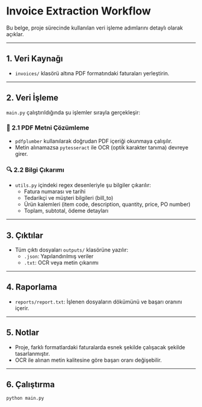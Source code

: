 # Invoice Extraction Workflow

Bu belge, proje sürecinde kullanılan veri işleme adımlarını detaylı olarak açıklar.

---

## 1. Veri Kaynağı

- `invoices/` klasörü altına PDF formatındaki faturaları yerleştirin.

---

## 2. Veri İşleme

`main.py` çalıştırıldığında şu işlemler sırayla gerçekleşir:

### 📄 2.1 PDF Metni Çözümleme
- `pdfplumber` kullanılarak doğrudan PDF içeriği okunmaya çalışılır.
- Metin alınamazsa `pytesseract` ile OCR (optik karakter tanıma) devreye girer.

### 🔍 2.2 Bilgi Çıkarımı
- `utils.py` içindeki regex desenleriyle şu bilgiler çıkarılır:
  - Fatura numarası ve tarihi
  - Tedarikçi ve müşteri bilgileri (bill_to)
  - Ürün kalemleri (item code, description, quantity, price, PO number)
  - Toplam, subtotal, ödeme detayları

---

## 3. Çıktılar

- Tüm çıktı dosyaları `outputs/` klasörüne yazılır:
  - `.json`: Yapılandırılmış veriler
  - `.txt`: OCR veya metin çıkarımı

---

## 4. Raporlama

- `reports/report.txt`: İşlenen dosyaların dökümünü ve başarı oranını içerir.

---

## 5. Notlar

- Proje, farklı formatlardaki faturalarda esnek şekilde çalışacak şekilde tasarlanmıştır.
- OCR ile alınan metin kalitesine göre başarı oranı değişebilir.

---

## 6. Çalıştırma

```bash
python main.py
